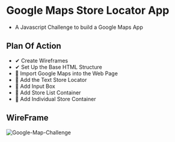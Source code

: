 # Google Maps Store Locator App

- A Javascript Challenge to build a Google Maps App

## Plan Of Action

- ✔ Create Wireframes
- ✔ Set Up the Base HTML Structure
- 🤞 Import Google Maps into the Web Page
- 🤞 Add the Text Store Locator
- 🤞 Add Input Box
- 🤞 Add Store List Container
- 🤞 Add Individual Store Container

## WireFrame
![Google-Map-Challenge](https://user-images.githubusercontent.com/46846821/78717582-428fb600-793a-11ea-844c-02c3f401bb5e.png)